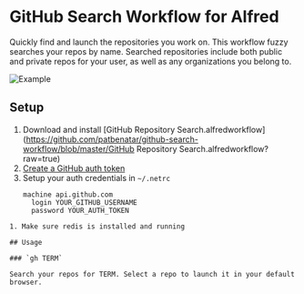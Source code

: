 # GitHub Search Workflow for Alfred

Quickly find and launch the repositories you work on. This workflow fuzzy
searches your repos by name. Searched repositories include both public and
private repos for your user, as well as any organizations you belong to.

![Example](http://i.imgur.com/9a07zwz.png)

## Setup

1. Download and install [GitHub Repository Search.alfredworkflow](https://github.com/patbenatar/github-search-workflow/blob/master/GitHub Repository Search.alfredworkflow?raw=true)
1. [Create a GitHub auth token](https://help.github.com/articles/creating-an-access-token-for-command-line-use/)
1. Setup your auth credentials in `~/.netrc`
   ```
   machine api.github.com
     login YOUR_GITHUB_USERNAME
     password YOUR_AUTH_TOKEN
  ```
1. Make sure redis is installed and running

## Usage

### `gh TERM`

Search your repos for TERM. Select a repo to launch it in your default browser.
